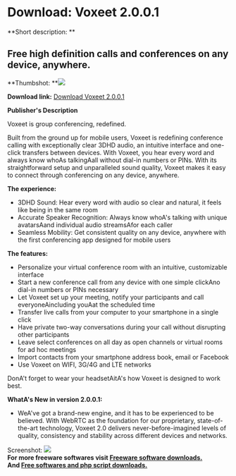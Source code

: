 # Download: Voxeet 2.0.0.1

**Short description: **

## Free high definition calls and conferences on any device, anywhere.

  
**Thumbshot: **![](http://www.freewarefiles.com/screenshot/voxeet_md.jpg)   
  
**Download link:** [Download Voxeet 2.0.0.1](http://freesoftwares.boysofts.com/Voxeet_program_98281.html)  
  

**Publisher's Description**  
  

Voxeet is group conferencing, redefined.

Built from the ground up for mobile users, Voxeet is redefining conference
calling with exceptionally clear 3DHD audio, an intuitive interface and one-
click transfers between devices. With Voxeet, you hear every word and always
know whoAs talkingAall without dial-in numbers or PINs. With its
straightforward setup and unparalleled sound quality, Voxeet makes it easy to
connect through conferencing on any device, anywhere.

**The experience:**

  * 3DHD Sound: Hear every word with audio so clear and natural, it feels like being in the same room 
  * Accurate Speaker Recognition: Always know whoA's talking with unique avatarsAand individual audio streamsAfor each caller 
  * Seamless Mobility: Get consistent quality on any device, anywhere with the first conferencing app designed for mobile users 

**The features:**

  * Personalize your virtual conference room with an intuitive, customizable interface 
  * Start a new conference call from any device with one simple clickAno dial-in numbers or PINs necessary 
  * Let Voxeet set up your meeting, notify your participants and call everyoneAincluding youAat the scheduled time 
  * Transfer live calls from your computer to your smartphone in a single click 
  * Have private two-way conversations during your call without disrupting other participants 
  * Leave select conferences on all day as open channels or virtual rooms for ad hoc meetings 
  * Import contacts from your smartphone address book, email or Facebook 
  * Use Voxeet on WIFI, 3G/4G and LTE networks 

DonA't forget to wear your headsetAitA's how Voxeet is designed to work best.

**WhatA's New in version 2.0.0.1:**

  * WeA've got a brand-new engine, and it has to be experienced to be believed. With WebRTC as the foundation for our proprietary, state-of-the-art technology, Voxeet 2.0 delivers never-before-imagined levels of quality, consistency and stability across different devices and networks. 

  
  
Screenshot: ![](http://www.freewarefiles.com/screenshot/voxeet.jpg)  
**For more freeware softwares visit [Freeware software downloads.](http://freesoftwares.boysofts.com/)**   
**And [Free softwares and php script downloads.](http://www.boysofts.com/)**

